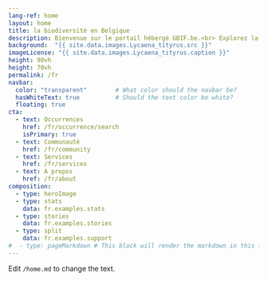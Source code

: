 ```yaml
---
lang-ref: home
layout: home
title: la biodiversité en Belgique
description: Bienvenue sur le portail hébergé GBIF.be.<br> Explorez la biodiversté de notre pays. Découvrez les éditeurs de données et les services offerts par le noeud GBIF.
background:  "{{ site.data.images.Lycaena_tityrus.src }}"
imageLicense: "{{ site.data.images.Lycaena_tityrus.caption }}"
height: 90vh
height: 70vh
permalink: /fr
navbar:
  color: "transparent"        # What color should the navbar be?
  hasWhiteText: true          # Should the text color be white?
  floating: true
cta:
  - text: Occurrences
    href: /fr/occurrence/search
    isPrimary: true
  - text: Communauté
    href: /fr/community
  - text: Services
    href: /fr/services
  - text: A propos
    href: /fr/about
composition:
  - type: heroImage
  - type: stats
    data: fr.examples.stats
  - type: stories
    data: fr.examples.stories
  - type: split
    data: fr.examples.support
#  - type: pageMarkdown # This block will render the markdown in this file so no data property needed
---
```


Edit `/home.md` to change the text.
